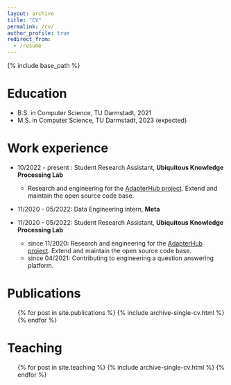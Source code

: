 ```yaml
---
layout: archive
title: "CV"
permalink: /cv/
author_profile: true
redirect_from:
  - /resume
---
```


{% include base_path %}

Education
======
* B.S. in Computer Science, TU Darmstadt, 2021
* M.S. in Computer Science, TU Darmstadt, 2023 (expected)

Work experience
======
* 10/2022 - present : Student Research Assistant, <b> Ubiquitous Knowledge Processing Lab </b>
  * Research and engineering for the [AdapterHub project](https://adapterhub.ml/). Extend and maintain the open source code base.

* 11/2020 - 05/2022: Data Engineering intern, <b> Meta </b>
  

* 11/2020 - 05/2022: Student Research Assistant, <b> Ubiquitous Knowledge Processing Lab </b>
  * since 11/2020: Research and engineering for the [AdapterHub project](https://adapterhub.ml/). Extend and maintain the open source code base.
  * since 04/2021: Contributing to engineering a question answering platform.


Publications
======
  <ul>{% for post in site.publications %}
    {% include archive-single-cv.html %}
  {% endfor %}</ul>
  
Teaching
======
  <ul>{% for post in site.teaching %}
    {% include archive-single-cv.html %}
  {% endfor %}</ul>
  

